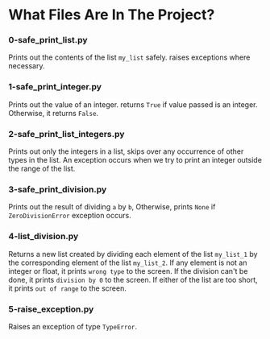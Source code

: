 # What Files Are In The Project?

### 0-safe_print_list.py
Prints out the contents of the list `my_list` safely. raises exceptions where necessary.

### 1-safe_print_integer.py
Prints out the value of an integer. returns `True` if value passed is an integer. Otherwise, it returns `False`.

### 2-safe_print_list_integers.py
Prints out only the integers in a list, skips over any occurrence of other types in the list. An exception occurs when we try to print an integer outside the range of the list.

### 3-safe_print_division.py
Prints out the result of dividing `a` by `b`, Otherwise, prints `None` if `ZeroDivisionError` exception occurs.

### 4-list_division.py
Returns a new list created by dividing each element of the list `my_list_1` by the corresponding element of the list `my_list_2`. If any element is not an integer or float, it prints `wrong type` to the screen. If the division can't be done, it prints `division by 0` to the screen. If either of the list are too short, it prints `out of range` to the screen.

### 5-raise_exception.py
Raises an exception of type `TypeError`.

###  
